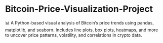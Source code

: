# Bitcoin-Price-Visualization-Project
📊 A Python-based visual analysis of Bitcoin’s price trends using pandas, matplotlib, and seaborn. Includes line plots, box plots, heatmaps, and more to uncover price patterns, volatility, and correlations in crypto data.
